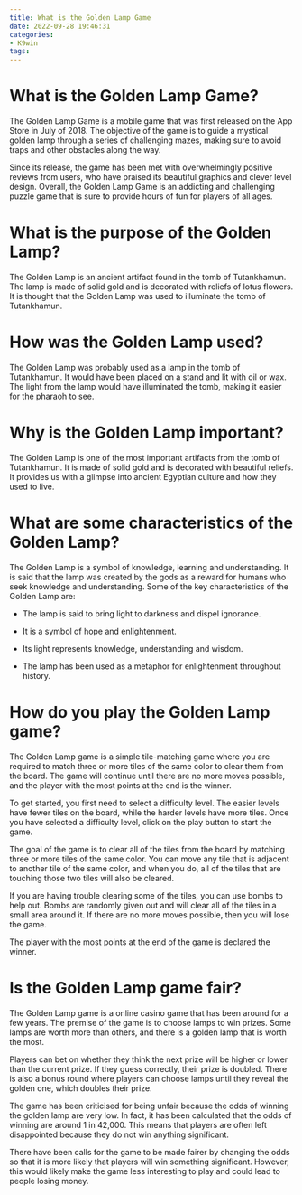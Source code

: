 ```yaml
---
title: What is the Golden Lamp Game
date: 2022-09-28 19:46:31
categories:
- K9win
tags:
---
```



#  What is the Golden Lamp Game?

The Golden Lamp Game is a mobile game that was first released on the App Store in July of 2018. The objective of the game is to guide a mystical golden lamp through a series of challenging mazes, making sure to avoid traps and other obstacles along the way.

Since its release, the game has been met with overwhelmingly positive reviews from users, who have praised its beautiful graphics and clever level design. Overall, the Golden Lamp Game is an addicting and challenging puzzle game that is sure to provide hours of fun for players of all ages.

#  What is the purpose of the Golden Lamp?

The Golden Lamp is an ancient artifact found in the tomb of Tutankhamun. The lamp is made of solid gold and is decorated with reliefs of lotus flowers. It is thought that the Golden Lamp was used to illuminate the tomb of Tutankhamun.

# How was the Golden Lamp used?

The Golden Lamp was probably used as a lamp in the tomb of Tutankhamun. It would have been placed on a stand and lit with oil or wax. The light from the lamp would have illuminated the tomb, making it easier for the pharaoh to see.

# Why is the Golden Lamp important?

The Golden Lamp is one of the most important artifacts from the tomb of Tutankhamun. It is made of solid gold and is decorated with beautiful reliefs. It provides us with a glimpse into ancient Egyptian culture and how they used to live.

#  What are some characteristics of the Golden Lamp?

The Golden Lamp is a symbol of knowledge, learning and understanding. It is said that the lamp was created by the gods as a reward for humans who seek knowledge and understanding. Some of the key characteristics of the Golden Lamp are:

- The lamp is said to bring light to darkness and dispel ignorance.

- It is a symbol of hope and enlightenment.

- Its light represents knowledge, understanding and wisdom.

- The lamp has been used as a metaphor for enlightenment throughout history.

#  How do you play the Golden Lamp game?

The Golden Lamp game is a simple tile-matching game where you are required to match three or more tiles of the same color to clear them from the board. The game will continue until there are no more moves possible, and the player with the most points at the end is the winner.

To get started, you first need to select a difficulty level. The easier levels have fewer tiles on the board, while the harder levels have more tiles. Once you have selected a difficulty level, click on the play button to start the game.

The goal of the game is to clear all of the tiles from the board by matching three or more tiles of the same color. You can move any tile that is adjacent to another tile of the same color, and when you do, all of the tiles that are touching those two tiles will also be cleared.

If you are having trouble clearing some of the tiles, you can use bombs to help out. Bombs are randomly given out and will clear all of the tiles in a small area around it. If there are no more moves possible, then you will lose the game.

The player with the most points at the end of the game is declared the winner.

#  Is the Golden Lamp game fair?

The Golden Lamp game is a online casino game that has been around for a few years. The premise of the game is to choose lamps to win prizes. Some lamps are worth more than others, and there is a golden lamp that is worth the most. 

Players can bet on whether they think the next prize will be higher or lower than the current prize. If they guess correctly, their prize is doubled. There is also a bonus round where players can choose lamps until they reveal the golden one, which doubles their prize. 

The game has been criticised for being unfair because the odds of winning the golden lamp are very low. In fact, it has been calculated that the odds of winning are around 1 in 42,000. This means that players are often left disappointed because they do not win anything significant. 

There have been calls for the game to be made fairer by changing the odds so that it is more likely that players will win something significant. However, this would likely make the game less interesting to play and could lead to people losing money.